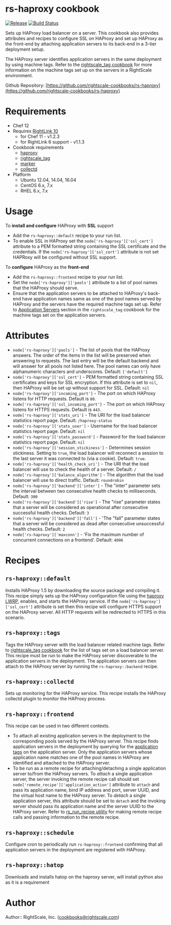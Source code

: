 # rs-haproxy cookbook

[![Release](https://img.shields.io/github/release/rightscale-cookbooks/rs-haproxy.svg?style=flat)][release]
[![Build Status](https://img.shields.io/travis/rightscale-cookbooks/rs-haproxy.svg?style=flat)][travis]

[release]: https://github.com/rightscale-cookbooks/rs-haproxy/releases/latest
[travis]: https://travis-ci.org/rightscale-cookbooks/rs-haproxy

Sets up HAProxy load balancer on a server. This cookbook also provides attributes and recipes to
configure SSL on HAProxy and set up HAProxy as the front-end by attaching application servers to its
back-end in a 3-tier deployment setup.

The HAProxy server identifies application servers in the same deployment by using machine tags.
Refer to the [rightscale_tag cookbook][RightScale Tag] for more information on the machine tags
set up on the servers in a RightScale environment.

Github Repository: [https://github.com/rightscale-cookbooks/rs-haproxy](https://github.com/rightscale-cookbooks/rs-haproxy)

[RightScale Tag]: https://github.com/rightscale-cookbooks/rightscale_tag

# Requirements

* Chef 12
* Requires [RightLink 10](http://docs.rightscale.com/rl10/)
  * for Chef 11 - v1.2.3
  * for RightLink 6 support - v1.1.3
* Cookbook requirements
  * [haproxy](http://community.opscode.com/cookbooks/haproxy)
  * [rightscale_tag](http://community.opscode.com/cookbooks/rightscale_tag)
  * [marker](http://community.opscode.com/cookbooks/marker)
  * [collectd](https://github.com/rightscale-cookbooks-contrib/chef-collectd)
* Platform
  * Ubuntu 12.04, 14.04, 16.04
  * CentOS 6.x, 7.x
  * RHEL 6.x, 7.x

# Usage

To **install and configure** HAProxy with **SSL** support

* Add the `rs-haproxy::default` recipe to your run list.
* To enable SSL in HAProxy set the `node['rs-haproxy']['ssl_cert']` attribute to a PEM formatted
string containing the SSL certificate and the credentials. If the `node['rs-haproxy']['ssl_cert']`
attribute is not set HAPRoxy will be configured without SSL support.

To **configure** HAProxy as the **front-end**

* Add the `rs-haproxy::frontend` recipe to your run list.
* Set the `node['rs-haproxy']['pools']` attribute to a list of pool names that the HAProxy should
serve.
* Ensure that the application servers to be attached to HAProxy's back-end have application names
same as one of the pool names served by HAProxy and the servers have the required machine tags
set up. Refer to [Application Servers][Application Servers] section in the `rightscale_tag` cookbook
for the machine tags set on the application servers.

[Application Servers]: https://github.com/rightscale-cookbooks/rightscale_tag#application-servers

# Attributes

* `node['rs-haproxy']['pools']` - The list of pools that the HAProxy answers. The order
of the items in the list will be preserved when answering to requests. The last entry will
be the default backend and will answer for all pools not listed here. The pool names can only
have alphanumeric characters and underscores. Default: `['default']`
* `node['rs-haproxy']['ssl_cert']` - PEM formatted string containing SSL certificates and keys for SSL
encryption. If this attribute is set to `nil`, then HAProxy will be set up without support for
SSL. Default: `nil`
* `node['rs-haproxy']['incoming_port']` - The port on which HAProxy listens for HTTP requests. Default is `80`.
* `node['rs-haproxy']['ssl_incoming_port']` - The port on which HAProxy listens for HTTPS requests. Default is `443`.
* `node['rs-haproxy']['stats_uri']` - The URI for the load balancer statistics report
page. Default: `/haproxy-status`
* `node['rs-haproxy']['stats_user']` - Username for the load balancer statistics report
page. Default: `nil`
* `node['rs-haproxy']['stats_password']` - Password for the load balancer statistics
report page. Default: `nil`
* `node['rs-haproxy']['session_stickiness']` - Determines session stickiness. Setting to
`true`, the load balancer will reconnect a session to the last server it was connected
to (via a cookie). Default: `true`.
* `node['rs-haproxy']['health_check_uri']` - The URI that the load balancer will use to
check the health of a server. Default: `/`
* `node['rs-haproxy']['balance_algorithm']` - The algorithm that the load balancer will use to
direct traffic. Default: `roundrobin`
* `node['rs-haproxy']['backend']['inter']` - The "inter" parameter sets the interval between
two consecutive health checks to <delay> milliseconds. Default: `300`
* `node['rs-haproxy']['backend']['rise']` - The "rise" parameter states that a server will be considered
 as operational after <count> consecutive successful health checks. Default: `3`
* `node['rs-haproxy']['backend']['fall']` - 'The "fall" parameter states that a server will be considered
as dead after <count> consecutive unsuccessful health checks. Default: `2`
* `node['rs-haproxy']['maxconn']` - 'Fix the maximum number of concurrent connections on a frontend'. Default: `4096`

# Recipes

## `rs-haproxy::default`

Installs HAProxy 1.5 by downloading the source package and compiling it. This recipe simply sets up
the HAProxy configuration file using the [haproxy LWRP](https://github.com/hw-cookbooks/haproxy#haproxy),
enables, and starts the HAProxy service. If the `node['rs-haproxy']['ssl_cert']` attribute is set
then this recipe will configure HTTPS support on the HAProxy server. All HTTP requests will be
redirected to HTTPS in this scenario.

## `rs-haproxy::tags`

Tags the HAProxy server with the load balancer related machine tags. Refer to [rightscale_tag cookbook][Load Balancer Tags]
for the list of tags set on a load balancer server. This recipe must be run to make the HAProxy server
discoverable to the application servers in the deployment. The application servers can then attach to
the HAProxy server by running the `rs-haproxy::backend` recipe.

## `rs-haproxy::collectd`

Sets up monitoring for the HAProxy service. This recipe installs the HAProxy collectd plugin to monitor
the HAProxy process.

## `rs-haproxy::frontend`

This recipe can be used in two different contexts.

* To attach all existing application servers in the deployment to the corresponding pools served by
the HAProxy server. This recipe finds application servers in the deployment by querying for the
[application tags][Application Server Tags] on the application server. Only the application servers
whose application name matches one of the pool names in HAProxy are identified and attached to the
HAProxy server.
* To be run as a remote recipe for attaching/detaching a single application server to/from the HAProxy
servers. To *attach* a single application server, the server invoking the remote recipe call should
set `node['remote_recipe']['application_action']` attribute to `attach` and pass its application
name, bind IP address and port, server UUID, and the virtual host name to the HAProxy server.
To *detach* a single application server, this attribute should be set to `detach` and the invoking
server should pass its application name and the server UUID to the HAProxy server. Refer to
[rs_run_recipe utility][rs_run_recipe] for making remote recipe calls and passing information to the
remote recipe.

## `rs-haproxy::schedule`

Configure cron to periodically run `rs-haproxy::frontend` confirming that all application servers in the
deployment are registered with HAProxy.

## `rs-haproxy::hatop`

Downloads and installs hatop on the haproxy server, will install python also as it is a requirement

[rs_run_recipe]: http://support.rightscale.com/12-Guides/RightLink/02-RightLink_5.9/Using_RightLink/Command_Line_Utilities#rs_run_recipe
[Load Balancer Tags]: https://github.com/rightscale-cookbooks/rightscale_tag#load-balancer-servers
[Application Server Tags]: https://github.com/rightscale-cookbooks/rightscale_tag#application-servers

# Author

Author:: RightScale, Inc. (<cookbooks@rightscale.com>)
